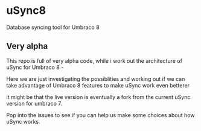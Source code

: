 # uSync8
Database syncing tool for Umbraco 8 

## Very alpha
This repo is full of very alpha code, while i work out the architecture of uSync for Umbraco 8 - 

Here we are just investigating the possiblities 
and working out if we can take advantage of Umbraco 8 features to make uSync work even betterer

it might be that the live version is eventually a fork from the current uSync version for umbraco 7. 

Pop into the issues to see if you can help us make some choices about how uSync works.
